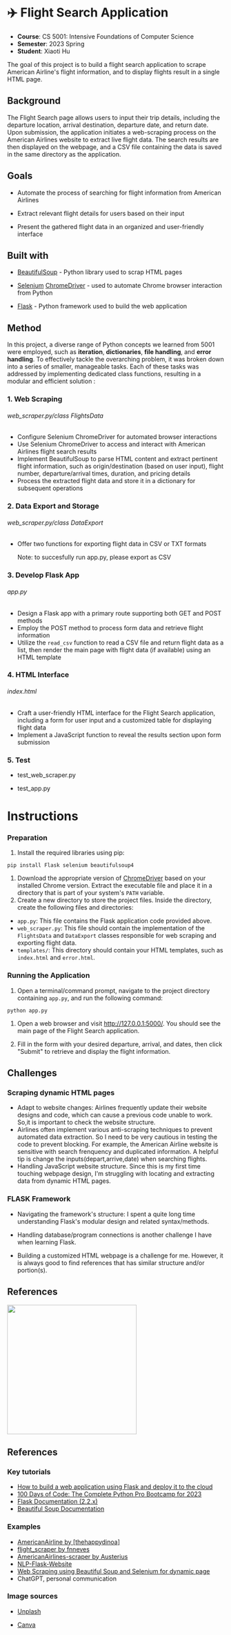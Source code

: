 # ✈️ Flight Search Application 

* **Course**: CS 5001: Intensive Foundations of Computer Science
* **Semester**: 2023 Spring
* **Student**: Xiaoti Hu

The goal of this project is to build a flight search application to scrape American Airline's flight information, and to display flights result in a single HTML page.

## Background

The Flight Search page allows users to input their trip details, including the departure location, arrival destination, departure date, and return date. Upon submission, the application initiates a web-scraping process on the American Airlines website to extract live flight data. The search results are then displayed on the webpage, and a CSV file containing the data is saved in the same directory as the application.



## Goals

- Automate the process of searching for flight information from American Airlines

- Extract relevant flight details for users based on their input

- Present the gathered flight data in an organized and user-friendly interface

  

## Built with

- [BeautifulSoup](https://www.crummy.com/software/BeautifulSoup/bs4/doc/) - Python library used to scrap HTML pages

- [Selenium](https://pypi.org/project/selenium/) [ChromeDriver](http://chromedriver.chromium.org/getting-started) - used to automate Chrome browser interaction from Python

- [Flask](https://flask.palletsprojects.com/en/1.0.x/) - Python framework used to build the web application

  

## Method

In this project, a diverse range of Python concepts we learned from 5001 were employed, such as **iteration**, **dictionaries**, **file handling**, and **error handling**. To effectively tackle the overarching problem, it was broken down into a series of smaller, manageable tasks. Each of these tasks was addressed by implementing dedicated class functions, resulting in a modular and efficient solution :

### 1. Web Scraping 

###### web_scraper.py/class FlightsData

- Configure Selenium ChromeDriver for automated browser interactions
- Use Selenium ChromeDriver to access and interact with American Airlines flight search results
- Implement BeautifulSoup to parse HTML content and extract pertinent flight information, such as origin/destination (based on user input), flight number, departure/arrival times, duration, and pricing details
- Process the extracted flight data and store it in a dictionary for subsequent operations

### 2.  Data Export and Storage

###### web_scraper.py/class DataExport

- Offer two functions for exporting flight data in CSV or TXT formats

  Note: to succesfully run app.py, please export as CSV

### 3. Develop Flask App

###### app.py

- Design a Flask app with a primary route supporting both GET and POST methods
- Employ the POST method to process form data and retrieve flight information
- Utilize the `read_csv` function to read a CSV file and return flight data as a list, then render the main page with flight data (if available) using an HTML template

### 4. HTML Interface

###### index.html

- Craft a user-friendly HTML interface for the Flight Search application, including a form for user input and a customized table for displaying flight data
- Implement a JavaScript function to reveal the results section upon form submission

### 5. Test

- test_web_scraper.py 

- test_app.py

  

# Instructions

### Preparation

1. Install the required libraries using pip:

```
pip install Flask selenium beautifulsoup4
```

1. Download the appropriate version of [ChromeDriver](https://sites.google.com/a/chromium.org/chromedriver/downloads) based on your installed Chrome version. Extract the executable file and place it in a directory that is part of your system's `PATH` variable.
2. Create a new directory to store the project files. Inside the directory, create the following files and directories:

- `app.py`: This file contains the Flask application code provided above.
- `web_scraper.py`: This file should contain the implementation of the `FlightsData` and `DataExport` classes responsible for web scraping and exporting flight data.
- `templates/`: This directory should contain your HTML templates, such as `index.html` and `error.html`.

### Running the Application

1. Open a terminal/command prompt, navigate to the project directory containing `app.py`, and run the following command:

```
python app.py
```

1. Open a web browser and visit http://127.0.0.1:5000/. You should see the main page of the Flight Search application.

2. Fill in the form with your desired departure, arrival, and dates, then click "Submit" to retrieve and display the flight information.

   

## Challenges

### Scraping dynamic HTML pages

- Adapt to website changes: Airlines frequently update their website designs and code, which can cause a previous code unable to work. So,it is important to check the website structure.
- Airlines often implement various anti-scraping techniques to prevent automated data extraction. So I need to be very cautious in testing the code to prevent blocking. For example, the American Airline website is sensitive with search frenquency and duplicated information. A helpful tip is change the inputs(depart,arrive,date) when searching flights.
- Handling JavaScript website structure. Since this is my first time touching webpage design, I'm struggling with locating and extracting data from dynamic HTML pages.

### FLASK Framework

- Navigating the framework's structure: I spent a quite long time understanding Flask's modular design and related syntax/methods.

- Handling database/program connections is another challenge I have when learning Flask.

- Building a customized HTML webpage is a challenge for me. However, it is always good to find references that has similar structure and/or portion(s).

## References 
<img src="https://github.com/Xiaoti-H/CS5001_final_project/blob/564ff95c97654efdf2899b534a6d52f6dfe9e812/FlightSearch_preview.gif" width="300" />

## References

### Key tutorials

- [How to build a web application using Flask and deploy it to the cloud](https://www.freecodecamp.org/news/how-to-build-a-web-application-using-flask-and-deploy-it-to-the-cloud-3551c985e492/)
- [100 Days of Code: The Complete Python Pro Bootcamp for 2023](https://www.udemy.com/course/100-days-of-code/)
- [Flask Documentation (2.2.x)](https://flask.palletsprojects.com/en/1.1.x/)
- [Beautiful Soup Documentation](https://www.crummy.com/software/BeautifulSoup/bs4/doc/)

### Examples 

- [AmericanAirline by [thehappydinoa]](https://github.com/thehappydinoa/AmericanAirlines/commits?author=thehappydinoa)
- [flight_scraper by fnneves](https://github.com/fnneves/flight_scraper)
- [AmericanAirlines-scraper by Austerius](https://github.com/Austerius/AmericanAirlines-scraper/blob/9848f133d941e715c2a28c8e6ed99440967e908d/american_airlines.py)
- [NLP-Flask-Website](https://github.com/pemagrg1/NLP-Flask-Website)
- [Web Scraping using Beautiful Soup and Selenium for dynamic page](https://medium.com/ymedialabs-innovation/web-scraping-using-beautiful-soup-and-selenium-for-dynamic-page-2f8ad15efe25)
- ChatGPT, personal communication

### Image sources

- [Unplash](https://www.pinterest.se/pin/261631059581218212/)

- [Canva](https://www.canva.com/)

  
